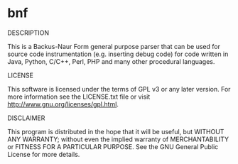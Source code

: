 bnf
===

DESCRIPTION

This is a Backus-Naur Form general purpose parser that can be used
for source code instrumentation (e.g. inserting debug code) for
code written in Java, Python, C/C++, Perl, PHP and many other
procedural languages.

LICENSE

This software is licensed under the terms of GPL v3 or any later
version. For more information see the LICENSE.txt file or
visit http://www.gnu.org/licenses/gpl.html.

DISCLAIMER

This program is distributed in the hope that it will be useful,
but WITHOUT ANY WARRANTY; without even the implied warranty of
MERCHANTABILITY or FITNESS FOR A PARTICULAR PURPOSE.  See the
GNU General Public License for more details.

